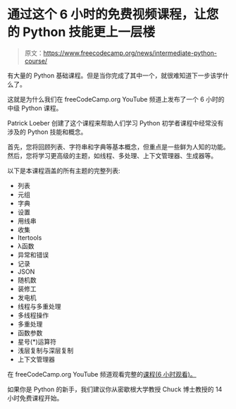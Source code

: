 # 通过这个 6 小时的免费视频课程，让您的 Python 技能更上一层楼

> 原文：<https://www.freecodecamp.org/news/intermediate-python-course/>

有大量的 Python 基础课程。但是当你完成了其中一个，就很难知道下一步该学什么了。

这就是为什么我们在 freeCodeCamp.org YouTube 频道上发布了一个 6 小时的中级 Python 课程。

Patrick Loeber 创建了这个课程来帮助人们学习 Python 初学者课程中经常没有涉及的 Python 技能和概念。

首先，您将回顾列表、字符串和字典等基本概念，但重点是一些鲜为人知的功能。然后，您将学习更高级的主题，如线程、多处理、上下文管理器、生成器等。

以下是本课程涵盖的所有主题的完整列表:

*   列表
*   元组
*   字典
*   设置
*   用线串
*   收集
*   Itertools
*   λ函数
*   异常和错误
*   记录
*   JSON
*   随机数
*   装修工
*   发电机
*   线程与多重处理
*   多线程操作
*   多重处理
*   函数参数
*   星号(*)运算符
*   浅层复制与深层复制
*   上下文管理器

在 freeCodeCamp.org YouTube 频道观看完整的[课程(6 小时观看)。](https://youtu.be/HGOBQPFzWKo)

如果你是 Python 的新手，我们建议你从密歇根大学教授 Chuck 博士教授的 14 小时免费课程开始。